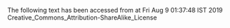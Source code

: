 The following text has been accessed from at Fri Aug 9 01:37:48 IST 2019
Creative_Commons_Attribution-ShareAlike_License
